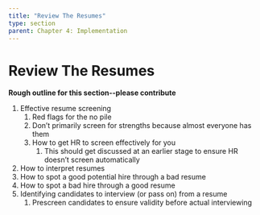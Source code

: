 ```yaml
---
title: "Review The Resumes"
type: section
parent: Chapter 4: Implementation
---
```

Review The Resumes
==================

**Rough outline for this section--please contribute**

  1. Effective resume screening
     1. Red flags for the no pile
     1. Don’t primarily screen for strengths because almost everyone has them
     1. How to get HR to screen effectively for you
        1. This should get discussed at an earlier stage to ensure HR doesn’t screen automatically
  1. How to interpret resumes
  1. How to spot a good potential hire through a bad resume
  1. How to spot a bad hire through a good resume
  1. Identifying candidates to interview (or pass on) from a resume
     1. Prescreen candidates to ensure validity before actual interviewing
